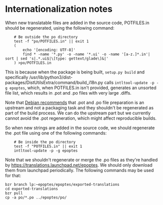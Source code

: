 # Internationalization notes

When new translatable files are added in the source code, POTFILES.in should be regenerated, using the following command:

```shell
    # Be outside the po directory
    test -f "po/POTFILES.in" || exit 1
    (
        echo '[encoding: UTF-8]'
        find * -name '*.py' -o -name '*.ui' -o -name '[a-z.]*.in'| sort | sed 's|.*.ui$|\[type: gettext/glade\]&|'
    ) >po/POTFILES.in
```

This is because when the package is being built, `setup.py build` and specifically /usr/lib/python3/dist-packages/DistUtilsExtra/command/build_i18n.py calls `intltool-update -p -g epoptes`, which, when POTFILES.in isn't provided, generates an unsorted file list, which results in .pot and .po files with very large .diffs.

Note that [Debian recommends](https://bugs.debian.org/cgi-bin/bugreport.cgi?bug=792687#30) that .pot and .po file preparation is an upstream and not a packaging task and they shouldn't be regenerated as part of the build process. We can do the upstream part but we currently cannot avoid the .pot regeneration, which might affect reproducible builds.

So when new strings are added in the source code, we should regenerate the .pot file using one of the following commands:

```shell
    # Be inside the po directory
    test -f "POTFILES.in" || exit 1
    intltool-update -p -g epoptes
```

Note that we shouldn't regenerate or merge the .po files as they're handled by https://translations.launchpad.net/epoptes. We should only download them from launchpad periodically. The following commands may be used for that:

```shell
bzr branch lp:~epoptes/epoptes/exported-translations
cd exported-translations
bzr pull
cp -a po/*.po ../epoptes/po/
```
